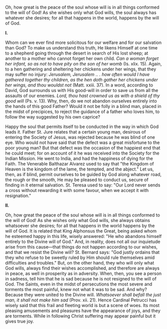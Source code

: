 
Oh, how great is the peace of the soul whose will is in all things conformed to the will of God! As she wishes only what God wills, the soul always has whatever she desires; for all that happens in the world, happens by the will of God.

**I\.**

Whom can we ever find more solicitous for our welfare and for our salvation than God? To make us understand this truth, He likens Himself at one time to a shepherd going through the desert in search of His lost sheep; at another to a mother who cannot forget her own child. *Can a woman forget her infant, so as not to have pity on the son of her womb* (Is. xlix. 15). Again, to a hen gathering and sheltering her chickens under her wings, that they may suffer no injury: *Jerusalem, Jerusalem .. . how often would I have gathered together thy children, as the hen doth gather her chickens under her wings, and thou wouldst not* (Matt. xxiii. 37). In a word, according to David, God surrounds us with His good-will in order to save us from all the assaults of our enemies. *Lord, thou hast crowned us as with a shield of thy good will* (Ps. v. 13). Why, then, do we not abandon ourselves entirely into the hands of this good Father? Would it not be folly in a blind man, placed in the midst of precipices, to reject the guidance of a father who loves him, to follow the way suggested by his own caprice?

Happy the soul that permits itself to be conducted in the way in which God leads it. Father St. Jure relates that a certain young man, desirous of entering the Society of Jesus, was rejected because he was blind of one eye. Who would not have said that the defect was a great misfortune to the poor young man? But that defect was the occasion of the happiest end that he could meet; for on account of it he was received into the Society for the Indian Mission. He went to India, and had the happiness of dying for the Faith. The Venerable Balthazar Alvarez used to say that \"the Kingdom of Heaven is the kingdom of the lame, the tempted, and the abject.\" Let us, then, as if blind, permit ourselves to be guided by God along whatever road, the rough or the smooth, He may be pleased to conduct us, secure of finding in it eternal salvation. St. Teresa used to say: \"Our Lord never sends a cross without rewarding it with some favour, when we accept it with resignation.\"

**II\.**

Oh, how great the peace of the soul whose will is in all things conformed to the will of God! As she wishes only what God wills, she always obtains whatsoever she desires; for all that happens in the world happens by the will of God. It is related that King Alphonsus the Great, being asked whom he esteemed happy in this life, wisely answered: \"He who abandons himself entirely to the Divine will of God.\" And, in reality, does not all our inquietude arise from this cause—that things do not happen according to our wishes, and that we resist the Divine will? St. Bernard says: \"God justly ordains that they who refuse to be sweetly ruled by Him should rule themselves amid difficulties and troubles.\" But, on the other hand, they who will only what God wills, always find their wishes accomplished, and therefore are always in peace, as well in prosperity as in adversity. When, then, you see a person in sadness, tell him that he is sad because he is not resigned to the will of God. The Saints, even in the midst of persecutions the most severe and torments the most painful, knew not what it was to be sad. And why? Because they were united to the Divine will. *Whatsoever shall befall the just man, it shall not make him sad* (Prov. xii. 21). Hence Cardinal Petrucci has wisely said that this frail and fleeting world is but a scene of woes. Its most pleasing amusements and pleasures have the appearance of joys, and they are torments. While in following Christ suffering may appear painful but it gives true joy.

